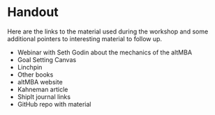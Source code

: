 # Handout

Here are the links to the material used during the workshop and some additional pointers to interesting material to follow up.

* Webinar with Seth Godin about the mechanics of the altMBA
* Goal Setting Canvas
* Linchpin
* Other books
* altMBA website
* Kahneman article
* ShipIt journal links
* GitHub repo with material

